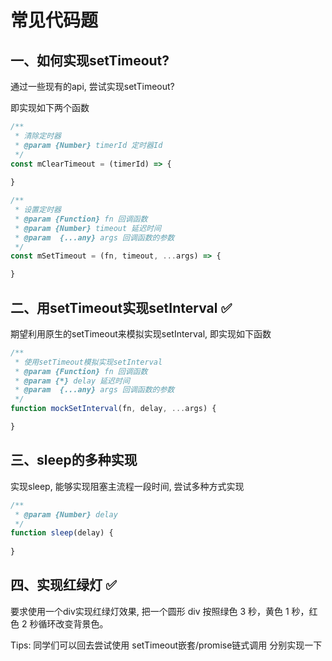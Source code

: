 # 常见代码题

## 一、如何实现setTimeout?

通过一些现有的api, 尝试实现setTimeout?

即实现如下两个函数

```js
/**
 * 清除定时器
 * @param {Number} timerId 定时器Id 
 */
const mClearTimeout = (timerId) => {
    
}

/**
 * 设置定时器
 * @param {Function} fn 回调函数
 * @param {Number} timeout 延迟时间
 * @param  {...any} args 回调函数的参数
 */
const mSetTimeout = (fn, timeout, ...args) => {

}
```

## 二、用setTimeout实现setInterval ✅

期望利用原生的setTimeout来模拟实现setInterval, 即实现如下函数

```js
/**
 * 使用setTimeout模拟实现setInterval
 * @param {Function} fn 回调函数
 * @param {*} delay 延迟时间
 * @param  {...any} args 回调函数的参数
 */
function mockSetInterval(fn, delay, ...args) {

}
```


## 三、sleep的多种实现

实现sleep, 能够实现阻塞主流程一段时间, 尝试多种方式实现

```js
/**
 * @param {Number} delay 
 */
function sleep(delay) {
    
}
```
## 四、实现红绿灯 ✅

要求使用一个div实现红绿灯效果, 把一个圆形 div 按照绿色 3 秒，黄色 1 秒，红色 2 秒循环改变背景色。

Tips: 同学们可以回去尝试使用 setTimeout嵌套/promise链式调用 分别实现一下

